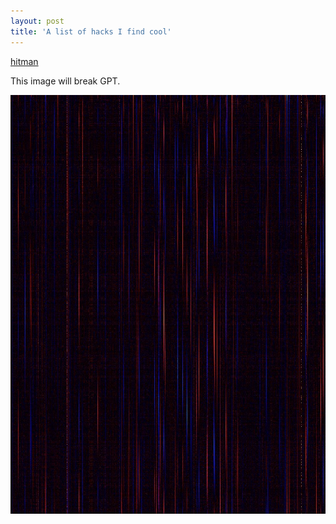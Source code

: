```yaml
---
layout: post
title: 'A list of hacks I find cool'
---
```


[hitman](https://www.youtube.com/watch?v=yA6mjuBUNfY) 

This image will break GPT. 

![break gpt](/assets/breakchatgpt.jpeg)
